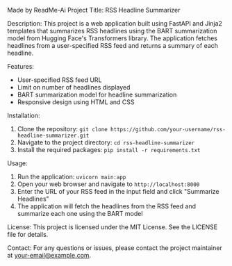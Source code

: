 Made by ReadMe-Ai 
Project Title: RSS Headline Summarizer

Description: This project is a web application built using FastAPI and Jinja2 templates that summarizes RSS headlines using the BART summarization model from Hugging Face's Transformers library. The application fetches headlines from a user-specified RSS feed and returns a summary of each headline.

Features:
- User-specified RSS feed URL
- Limit on number of headlines displayed
- BART summarization model for headline summarization
- Responsive design using HTML and CSS

Installation:
1. Clone the repository: `git clone https://github.com/your-username/rss-headline-summarizer.git`
2. Navigate to the project directory: `cd rss-headline-summarizer`
3. Install the required packages: `pip install -r requirements.txt`

Usage:
1. Run the application: `uvicorn main:app`
2. Open your web browser and navigate to `http://localhost:8000`
3. Enter the URL of your RSS feed in the input field and click "Summarize Headlines"
4. The application will fetch the headlines from the RSS feed and summarize each one using the BART model

License:
This project is licensed under the MIT License. See the LICENSE file for details.

Contact:
For any questions or issues, please contact the project maintainer at your-email@example.com.

